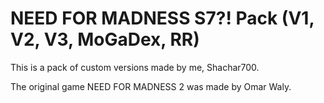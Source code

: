 # NEED FOR MADNESS S7?! Pack (V1, V2, V3, MoGaDex, RR)

This is a pack of custom versions made by me, Shachar700.

The original game NEED FOR MADNESS 2 was made by Omar Waly.
